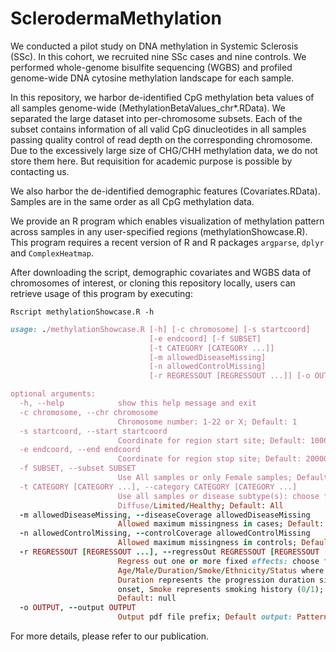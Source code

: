 # SclerodermaMethylation

We conducted a pilot study on DNA methylation in Systemic Sclerosis (SSc). In this cohort, we recruited nine SSc cases and nine controls. We performed whole-genome bisulfite sequencing (WGBS) and profiled genome-wide DNA cytosine methylation landscape for each sample.

In this repository, we harbor de-identified CpG methylation beta values of all samples genome-wide (MethylationBetaValues_chr*.RData). We separated the large dataset into per-chromosome subsets. Each of the subset contains information of all valid CpG dinucleotides in all samples passing quality control of read depth on the corresponding chromosome. Due to the excessively large size of CHG/CHH methylation data, we do not store them here. But requisition for academic purpose is possible by contacting us.

We also harbor the de-identified demographic features (Covariates.RData). Samples are in the same order as all CpG methylation data.

We provide an R program which enables visualization of methylation pattern across samples in any user-specified regions (methylationShowcase.R). This program requires a recent version of R and R packages `argparse`, `dplyr` and `ComplexHeatmap`.

After downloading the script, demographic covariates and WGBS data of chromosomes of interest, or cloning this repository locally, users can retrieve usage of this program by executing: 

    Rscript methylationShowcase.R -h
```ruby
usage: ./methylationShowcase.R [-h] [-c chromosome] [-s startcoord]
                               [-e endcoord] [-f SUBSET]
                               [-t CATEGORY [CATEGORY ...]]
                               [-m allowedDiseaseMissing]
                               [-n allowedControlMissing]
                               [-r REGRESSOUT [REGRESSOUT ...]] [-o OUTPUT]

optional arguments:
  -h, --help            show this help message and exit
  -c chromosome, --chr chromosome
                        Chromosome number: 1-22 or X; Default: 1
  -s startcoord, --start startcoord
                        Coordinate for region start site; Default: 10000
  -e endcoord, --end endcoord
                        Coordinate for region stop site; Default: 20000
  -f SUBSET, --subset SUBSET
                        Use All samples or only Female samples; Default: All
  -t CATEGORY [CATEGORY ...], --category CATEGORY [CATEGORY ...]
                        Use all samples or disease subtype(s): choose from
                        Diffuse/Limited/Healthy; Default: All
  -m allowedDiseaseMissing, --diseaseCoverage allowedDiseaseMissing
                        Allowed maximum missingness in cases; Default: 0
  -n allowedControlMissing, --controlCoverage allowedControlMissing
                        Allowed maximum missingness in controls; Default: 0
  -r REGRESSOUT [REGRESSOUT ...], --regressOut REGRESSOUT [REGRESSOUT ...]
                        Regress out one or more fixed effects: choose from
                        Age/Male/Duration/Smoke/Ethnicity/Status where
                        Duration represents the progression duration since SSc
                        onset, Smoke represents smoking history (0/1);
                        Default: null
  -o OUTPUT, --output OUTPUT
                        Output pdf file prefix; Default output: Pattern.pdf
 ```

For more details, please refer to our publication.


